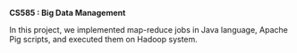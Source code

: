 **CS585 : Big Data Management**

In this project, we implemented map-reduce jobs in Java language, Apache Pig scripts, and executed them on Hadoop system.
 
